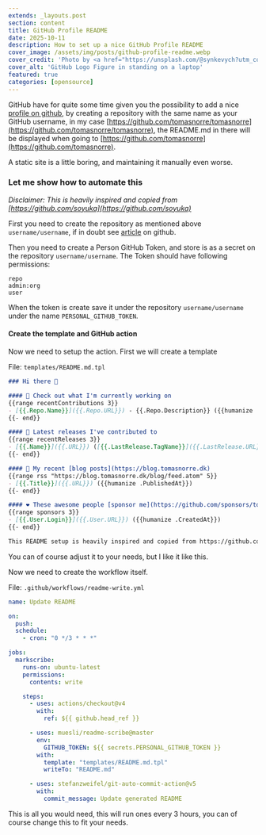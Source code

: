 ```yaml
---
extends: _layouts.post
section: content
title: GitHub Profile README
date: 2025-10-11
description: How to set up a nice GitHub Profile README
cover_image: /assets/img/posts/github-profile-readme.webp
cover_credit: 'Photo by <a href="https://unsplash.com/@synkevych?utm_content=creditCopyText&utm_medium=referral&utm_source=unsplash">Roman Synkevych</a> on <a href="https://unsplash.com/photos/black-and-white-penguin-toy-wX2L8L-fGeA?utm_content=creditCopyText&utm_medium=referral&utm_source=unsplash">Unsplash</a>'
cover_alt: 'GitHub Logo Figure in standing on a laptop'
featured: true
categories: [opensource]
---
```


GitHub have for quite some time given you the possibility to add a nice [profile on github](https://docs.github.com/en/account-and-profile/how-tos/setting-up-and-managing-your-github-profile/customizing-your-profile/managing-your-profile-readme), by creating a repository with the same name as your GitHub username, in my case
[https://github.com/tomasnorre/tomasnorre](https://github.com/tomasnorre/tomasnorre), the README.md in there will be displayed when going to [https://github.com/tomasnorre](https://github.com/tomasnorre). 

A static site is a little boring, and maintaining it manually even worse.

### Let me show how to automate this

*Disclaimer: This is heavily inspired and copied from [https://github.com/soyuka](https://github.com/soyuka)*

First you need to create the repository as mentioned above `username/username`, if in doubt see [article](https://docs.github.com/en/account-and-profile/how-tos/setting-up-and-managing-your-github-profile/customizing-your-profile/managing-your-profile-readme) on github.

Then you need to create a Person GitHub Token, and store is as a secret on the repository `username/username`. The Token should have following permissions: 

```
repo
admin:org
user
```

When the token is create save it under the repository `username/username` under the name `PERSONAL_GITHUB_TOKEN`.

#### Create the template and GitHub action

Now we need to setup the action. First we will create a template

File: `templates/README.md.tpl`
```markdown
### Hi there 👋

#### 👷 Check out what I'm currently working on
{{range recentContributions 3}}
- [{{.Repo.Name}}]({{.Repo.URL}}) - {{.Repo.Description}} ({{humanize .OccurredAt}})
{{- end}}

#### 🔭 Latest releases I've contributed to
{{range recentReleases 3}}
- [{{.Name}}]({{.URL}}) ([{{.LastRelease.TagName}}]({{.LastRelease.URL}}), {{humanize .LastRelease.PublishedAt}}) - {{.Description}}
{{- end}}

#### 📜 My recent [blog posts](https://blog.tomasnorre.dk)
{{range rss "https://blog.tomasnorre.dk/blog/feed.atom" 5}}
- [{{.Title}}]({{.URL}}) ({{humanize .PublishedAt}})
{{- end}}

#### ❤️ These awesome people [sponsor me](https://github.com/sponsors/tomasnorre) (thank you!)
{{range sponsors 3}}
- [{{.User.Login}}]({{.User.URL}}) ({{humanize .CreatedAt}})
{{- end}}

This README setup is heavily inspired and copied from https://github.com/soyuka
```

You can of course adjust it to your needs, but I like it like this. 

Now we need to create the workflow itself.

File: `.github/workflows/readme-write.yml`
```yaml
name: Update README

on:
  push:
  schedule:
    - cron: "0 */3 * * *"

jobs:
  markscribe:
    runs-on: ubuntu-latest
    permissions:
      contents: write

    steps:
      - uses: actions/checkout@v4
        with:
          ref: ${{ github.head_ref }}

      - uses: muesli/readme-scribe@master
        env:
          GITHUB_TOKEN: ${{ secrets.PERSONAL_GITHUB_TOKEN }}
        with:
          template: "templates/README.md.tpl"
          writeTo: "README.md"

      - uses: stefanzweifel/git-auto-commit-action@v5
        with:
          commit_message: Update generated README
```

This is all you would need, this will run ones every 3 hours, you can of course change this to fit your needs.

